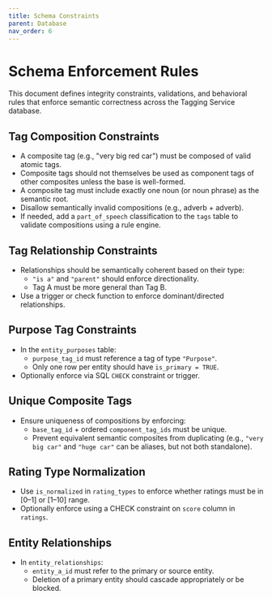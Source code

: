 ```yaml
---
title: Schema Constraints
parent: Database
nav_order: 6
---
```

# Schema Enforcement Rules

This document defines integrity constraints, validations, and behavioral rules that enforce semantic correctness across the Tagging Service database.

## Tag Composition Constraints

- A composite tag (e.g., "very big red car") must be composed of valid atomic tags.
- Composite tags should not themselves be used as component tags of other composites unless the base is well-formed.
- A composite tag must include exactly one noun (or noun phrase) as the semantic root.
- Disallow semantically invalid compositions (e.g., adverb + adverb).
- If needed, add a `part_of_speech` classification to the `tags` table to validate compositions using a rule engine.

## Tag Relationship Constraints

- Relationships should be semantically coherent based on their type:
	- `"is a"` and `"parent"` should enforce directionality.
	- Tag A must be more general than Tag B.
- Use a trigger or check function to enforce dominant/directed relationships.

## Purpose Tag Constraints

- In the `entity_purposes` table:
	- `purpose_tag_id` must reference a tag of type `"Purpose"`.
	- Only one row per entity should have `is_primary = TRUE`.
- Optionally enforce via SQL `CHECK` constraint or trigger.

## Unique Composite Tags

- Ensure uniqueness of compositions by enforcing:
	- `base_tag_id` + ordered `component_tag_ids` must be unique.
	- Prevent equivalent semantic composites from duplicating (e.g., `"very big car"` and `"huge car"` can be aliases, but not both standalone).

## Rating Type Normalization

- Use `is_normalized` in `rating_types` to enforce whether ratings must be in [0–1] or [1–10] range.
- Optionally enforce using a CHECK constraint on `score` column in `ratings`.

## Entity Relationships

- In `entity_relationships`:
	- `entity_a_id` must refer to the primary or source entity.
	- Deletion of a primary entity should cascade appropriately or be blocked.
